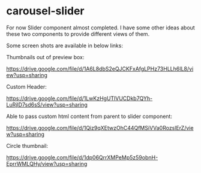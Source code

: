 # carousel-slider

For now Slider component almost completed. I have some other ideas about these two components to provide different views of them.

Some screen shots are available in below links:

Thumbnails out of preview box:

https://drive.google.com/file/d/1A6L8dbS2eQJCKFxAfgLPHz73HLLh6IL8/view?usp=sharing

Custom Header:

https://drive.google.com/file/d/1LwKzHgUTlVUCDkb7QYh-LuRjID7sd6sS/view?usp=sharing

Able to pass custom html content from parent to slider component:

https://drive.google.com/file/d/1Qiz9qXEtwzOhC44QfMSiVVa0RozslErZ/view?usp=sharing

Circle thumbnail:

https://drive.google.com/file/d/1dp06QrrXMPeMp5z59obnH-EprrWMLQHy/view?usp=sharing
